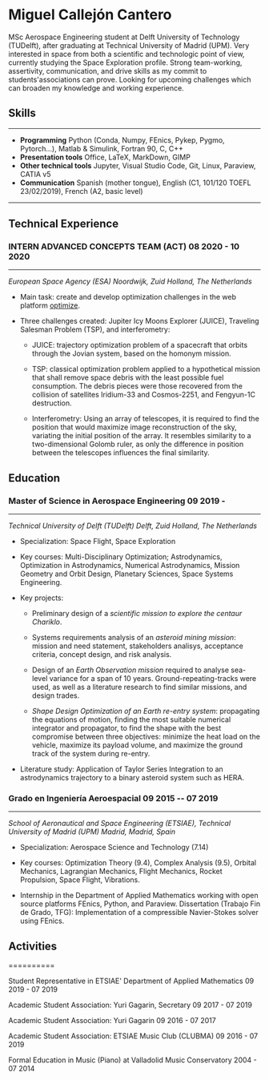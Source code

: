 # Miguel Callejón Cantero
MSc Aerospace Engineering student at Delft University of Technology
(TUDelft), after graduating at Technical University of Madrid (UPM).
Very interested in space from both a scientific and technologic point of
view, currently studying the Space Exploration profile. Strong
team-working, assertivity, communication, and drive skills as my commit
to students'associations can prove. Looking for upcoming challenges
which can broaden my knowledge and working experience.

## Skills


  --------------------------- -- -------------------------------------------------------------------------------------------------
 * **Programming**                Python (Conda, Numpy, FEnics, Pykep, Pygmo, Pytorch\...), Matlab & Simulink, Fortran 90, C, C++
 * **Presentation tools**         Office, LaTeX, MarkDown, GIMP
 * **Other technical tools**      Jupyter, Visual Studio Code, Git, Linux, Paraview, CATIA v5
 * **Communication**              Spanish (mother tongue), English (C1, 101/120 TOEFL 23/02/2019), French (A2, basic level)
  --------------------------- -- -------------------------------------------------------------------------------------------------

## Technical Experience


### INTERN ADVANCED CONCEPTS TEAM (ACT) 08 2020 - 10 2020
----------------------------------------------------

*European Space Agency (ESA) Noordwijk, Zuid Holland, The Netherlands*

-   Main task: create and develop optimization challenges in the web
    platform [optimize](https://optimize.esa.int/).

-   Three challenges created: Jupiter Icy Moons Explorer (JUICE),
    Traveling Salesman Problem (TSP), and interferometry:

    -   JUICE: trajectory optimization problem of a spacecraft that
        orbits through the Jovian system, based on the homonym mission.

    -   TSP: classical optimization problem applied to a hypothetical
        mission that shall remove space debris with the least possible
        fuel consumption. The debris pieces were those recovered from
        the collision of satellites Iridium-33 and Cosmos-2251, and
        Fengyun-1C destruction.

    -   Interferometry: Using an array of telescopes, it is required to
        find the position that would maximize image reconstruction of
        the sky, variating the initial position of the array. It
        resembles similarity to a two-dimensional Golomb ruler, as only
        the difference in position between the telescopes influences the
        final similarity.

## Education


### Master of Science in Aerospace Engineering 09 2019 -
---------------------------------------------------

*Technical University of Delft (TUDelft) Delft, Zuid Holland, The
Netherlands*

-   Specialization: Space Flight, Space Exploration

-   Key courses: Multi-Disciplinary Optimization; Astrodynamics,
    Optimization in Astrodynamics, Numerical Astrodynamics, Mission
    Geometry and Orbit Design, Planetary Sciences, Space Systems
    Engineering.

-   Key projects:

    -   Preliminary design of a *scientific mission to explore the
        centaur Chariklo*.

    -   Systems requirements analysis of an *asteroid mining mission*:
        mission and need statement, stakeholders analisys, acceptance
        criteria, concept design, and risk analysis.

    -   Design of an *Earth Observation mission* required to analyse
        sea-level variance for a span of 10 years.
        Ground-repeating-tracks were used, as well as a literature
        research to find similar missions, and design trades.

    -   *Shape Design Optimization of an Earth re-entry system*:
        propagating the equations of motion, finding the most suitable
        numerical integrator and propagator, to find the shape with the
        best compromise between three objectives: minimize the heat load
        on the vehicle, maximize its payload volume, and maximize the
        ground track of the system during re-entry.

-   Literature study: Application of Taylor Series Integration to an
    astrodynamics trajectory to a binary asteroid system such as HERA.

### Grado en Ingeniería Aeroespacial 09 2015 -- 07 2019
-------------------------------------------------

*School of Aeronautical and Space Engineering (ETSIAE), Technical
University of Madrid (UPM) Madrid, Madrid, Spain*

-   Specialization: Aerospace Science and Technology (7.14)

-   Key courses: Optimization Theory (9.4), Complex Analysis (9.5),
    Orbital Mechanics, Lagrangian Mechanics, Flight Mechanics, Rocket
    Propulsion, Space Flight, Vibrations.

-   Internship in the Department of Applied Mathematics working with
    open source platforms FEnics, Python, and Paraview. Dissertation
    (Trabajo Fin de Grado, TFG): Implementation of a compressible
    Navier-Stokes solver using FEnics.

## Activities
==========

Student Representative in ETSIAE' Department of Applied Mathematics 09 2019 - 07 2019

Academic Student Association: Yuri Gagarin, Secretary 09 2017 - 07 2019

Academic Student Association: Yuri Gagarin 09 2016 - 07 2017

Academic Student Association: ETSIAE Music Club (CLUBMA) 09 2016 - 07 2019

Formal Education in Music (Piano) at Valladolid Music Conservatory 2004 - 07 2014
